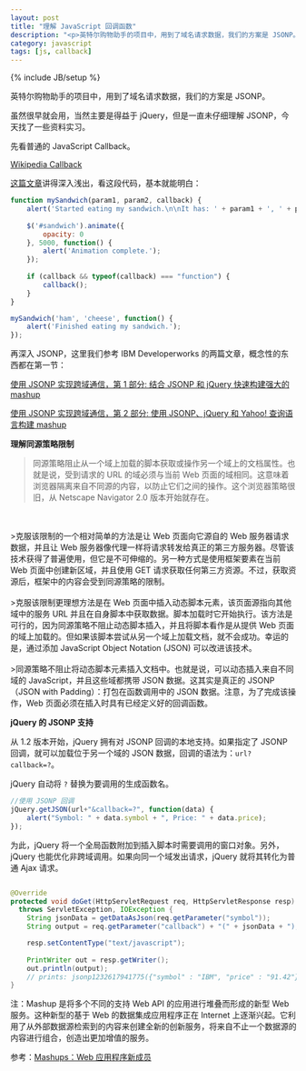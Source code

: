 ```yaml
---
layout: post
title: "理解 JavaScript 回调函数"
description: "<p>英特尔购物助手的项目中，用到了域名请求数据，我们的方案是 JSONP。</p><p>虽然很早就会用，当然主要是得益于 jQuery，但是一直未仔细理解 JSONP，今天找了一些资料实习。</p><p>克服该限制更理想方法是在 Web 页面中插入动态脚本元素，该页面源指向其他域中的服务 URL 并且在自身脚本中获取数据。脚本加载时它开始执行。该方法是可行的，因为同源策略不阻止动态脚本插入，并且将脚本看作是从提供 Web 页面的域上加载的。但如果该脚本尝试从另一个域上加载文档，就不会成功。幸运的是，通过添加 JavaScript Object Notation (JSON) 可以改进该技术。</p>"
category: javascript
tags: [js, callback]
---
```

{% include JB/setup %}

英特尔购物助手的项目中，用到了域名请求数据，我们的方案是 JSONP。

虽然很早就会用，当然主要是得益于 jQuery，但是一直未仔细理解 JSONP，今天找了一些资料实习。

先看普通的 JavaScript Callback。

<a href="http://en.wikipedia.org/wiki/Callback_(computer_programming)">Wikipedia Callback</a>

[这篇文章](http://www.impressivewebs.com/callback-functions-javascript/)讲得深入浅出，看这段代码，基本就能明白：

```javascript
function mySandwich(param1, param2, callback) {
    alert('Started eating my sandwich.\n\nIt has: ' + param1 + ', ' + param2);
  
    $('#sandwich').animate({
        opacity: 0
    }, 5000, function() {
        alert('Animation complete.');
    });
  
    if (callback && typeof(callback) === "function") {
        callback();
    }
}

mySandwich('ham', 'cheese', function() { 
    alert('Finished eating my sandwich.');
});
```

再深入 JSONP，这里我们参考 IBM Developerworks 的两篇文章，概念性的东西都在第一节：

[使用 JSONP 实现跨域通信，第 1 部分: 结合 JSONP 和 jQuery 快速构建强大的 mashup](http://www.ibm.com/developerworks/cn/web/wa-aj-jsonp1/index.html)

[使用 JSONP 实现跨域通信，第 2 部分: 使用 JSONP、jQuery 和 Yahoo! 查询语言构建 mashup](http://www.ibm.com/developerworks/cn/web/wa-aj-jsonp2/index.html)


**理解同源策略限制**

>同源策略阻止从一个域上加载的脚本获取或操作另一个域上的文档属性。也就是说，受到请求的 URL 的域必须与当前 Web 页面的域相同。这意味着浏览器隔离来自不同源的内容，以防止它们之间的操作。这个浏览器策略很旧，从 Netscape Navigator 2.0 版本开始就存在。
<br>
<br>
>克服该限制的一个相对简单的方法是让 Web 页面向它源自的 Web 服务器请求数据，并且让 Web 服务器像代理一样将请求转发给真正的第三方服务器。尽管该技术获得了普遍使用，但它是不可伸缩的。另一种方式是使用框架要素在当前 Web 页面中创建新区域，并且使用 GET 请求获取任何第三方资源。不过，获取资源后，框架中的内容会受到同源策略的限制。
<br>
<br>
>克服该限制更理想方法是在 Web 页面中插入动态脚本元素，该页面源指向其他域中的服务 URL 并且在自身脚本中获取数据。脚本加载时它开始执行。该方法是可行的，因为同源策略不阻止动态脚本插入，并且将脚本看作是从提供 Web 页面的域上加载的。但如果该脚本尝试从另一个域上加载文档，就不会成功。幸运的是，通过添加 JavaScript Object Notation (JSON) 可以改进该技术。
<br>
<br>
>同源策略不阻止将动态脚本元素插入文档中。也就是说，可以动态插入来自不同域的 JavaScript，并且这些域都携带 JSON 数据。这其实是真正的 JSONP（JSON with Padding）：打包在函数调用中的 JSON 数据。注意，为了完成该操作，Web 页面必须在插入时具有已经定义好的回调函数。

**jQuery 的 JSONP 支持**

从 1.2 版本开始，jQuery 拥有对 JSONP 回调的本地支持。如果指定了 JSONP 回调，就可以加载位于另一个域的 JSON 数据，回调的语法为：`url?callback=?`。

jQuery 自动将 `?` 替换为要调用的生成函数名。

```javascript
//使用 JSONP 回调
jQuery.getJSON(url+"&callback=?", function(data) {
    alert("Symbol: " + data.symbol + ", Price: " + data.price);
});
```

为此，jQuery 将一个全局函数附加到插入脚本时需要调用的窗口对象。另外，jQuery 也能优化非跨域调用。如果向同一个域发出请求，jQuery 就将其转化为普通 Ajax 请求。

```java

@Override
protected void doGet(HttpServletRequest req, HttpServletResponse resp) 
  throws ServletException, IOException {
	String jsonData = getDataAsJson(req.getParameter("symbol"));
	String output = req.getParameter("callback") + "(" + jsonData + ");";

	resp.setContentType("text/javascript");
          
	PrintWriter out = resp.getWriter();
	out.println(output);
	// prints: jsonp1232617941775({"symbol" : "IBM", "price" : "91.42"});
}
```

注：Mashup 是将多个不同的支持 Web API 的应用进行堆叠而形成的新型 Web 服务。这种新型的基于 Web 的数据集成应用程序正在 Internet  上逐渐兴起。它利用了从外部数据源检索到的内容来创建全新的创新服务，将来自不止一个数据源的内容进行组合，创造出更加增值的服务。

参考：[Mashups：Web 应用程序新成员](http://www.ibm.com/developerworks/cn/xml/x-mashups.html)




